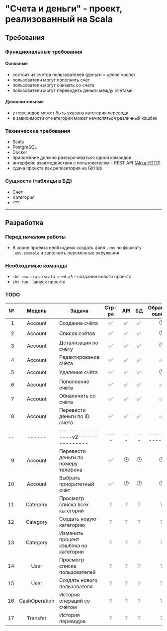 # "Счета и деньги" - проект, реализованный на Scala

## Требования

### Функциональные требования

#### Основные

- состоит из счетов пользователей (деньги = целое число)
- пользователи могут пополнять счёт
- пользователи могут снимать со счёта
- пользователи могут переводить деньги между счетами

#### Дополнительные

- у переводов может быть указана категория перевода
- в зависимости от категории может начисляться различный кэшбэк

### Технические требования

- Scala
- PostgreSQL
- Docker
- приложение должно разворачиваться одной командой
- интерфейс взаимодействия с пользователем - REST API ([Akka HTTP](https://doc.akka.io/))
- сдача проекта как репозитория на GitHub

### Сущности (таблицы в БД)

- Счёт
- Категория
- ???

---

## Разработка

### Перед началом работы

- В корне проекта необходимо создать файл `.env` по формату `.env.example` и заполнить переменные окружения

### Необходимые команды

- `sbt new scala/scala-seed.g8` - создание нового проекта
- `sbt run` - запуск проекта

### TODO

|   № |    Модель     | Задача                                | Стр-ра | API | БД  | Обработка ошибок |
| --: | :-----------: | ------------------------------------- | :----: | :-: | :-: | :--------------: |
|   1 |    Account    | Создание счёта                        |   ✅   | ✅  | ✅  |        🕑        |
|   2 |    Account    | Список счётов                         |   ✅   | ✅  | ✅  |        🕑        |
|   3 |    Account    | Детализация по счёту                  |   ✅   | ✅  | ✅  |        🕑        |
|   4 |    Account    | Редактирование счёта                  |   ✅   | ✅  | ✅  |        ✅        |
|   5 |    Account    | Удаление счёта                        |   ✅   | ✅  | ✅  |        🕑        |
|   6 |    Account    | Пополнение счёта                      |   ✅   | ✅  | ✅  |        ✅        |
|   7 |    Account    | Обналичить со счёта                   |   ✅   | ✅  | ✅  |        ✅        |
|   8 |    Account    | Перевести деньги по ID счёта          |   ✅   | ✅  | ✅  |        ✅        |
|  -- |    ------     | ----------------v2---------------     |  ----  | --- | --- | ---------------- |
|   9 |    Account    | Перевести деньги по номеру телефона   |   ✅   | 🕑  | 🕑  |        🕑        |
|  10 |    Account    | Выбрать приоритетный счёт             |   ✅   | 🕑  | 🕑  |        🕑        |
|  11 |   Category    | Просмотр списка всех категорий        |   ❔   | ❔  | ❔  |        ❔        |
|  12 |   Category    | Создать новую категорию               |   ❔   | ❔  | ❔  |        ❔        |
|  13 |   Category    | Изменить процент кэшбэка на категории |   ❔   | ❔  | ❔  |        ❔        |
|  14 |     User      | Просмотр списка пользователей         |   ❔   | ❔  | ❔  |        ❔        |
|  15 |     User      | Создать нового пользователя           |   ❔   | ❔  | ❔  |        ❔        |
|  16 | CashOperation | История операций со счётом            |   ❔   | ❔  | ❔  |        ❔        |
|  17 |   Transfer    | История переводов                     |   ❔   | ❔  | ❔  |        ❔        |

